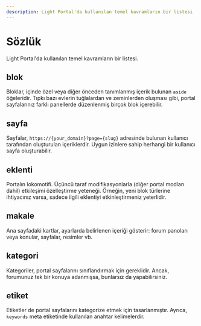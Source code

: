 ```yaml
---
description: Light Portal'da kullanılan temel kavramların bir listesi
---
```


# Sözlük

Light Portal'da kullanılan temel kavramların bir listesi.

## blok

Bloklar, içinde özel veya diğer önceden tanımlanmış içerik bulunan `aside` öğeleridir. Tıpkı bazı evlerin tuğlalardan ve zeminlerden oluşması gibi, portal sayfalarınız farklı panellerde düzenlenmiş birçok blok içerebilir.

## sayfa

Sayfalar, `https://{your_domain}?page={slug}` adresinde bulunan kullanıcı tarafından oluşturulan içeriklerdir. Uygun izinlere sahip herhangi bir kullanıcı sayfa oluşturabilir.

## eklenti

Portalın lokomotifi. Üçüncü taraf modifikasyonlarla (diğer portal modları dahil) etkileşimi özelleştirme yeteneği. Örneğin, yeni blok türlerine ihtiyacınız varsa, sadece ilgili eklentiyi etkinleştirmeniz yeterlidir.

## makale

Ana sayfadaki kartlar, ayarlarda belirlenen içeriği gösterir: forum panoları veya konular, sayfalar, resimler vb.

## kategori

Kategoriler, portal sayfalarını sınıflandırmak için gereklidir. Ancak, forumunuz tek bir konuya adanmışsa, bunlarsız da yapabilirsiniz.

## etiket

Etiketler de portal sayfalarını kategorize etmek için tasarlanmıştır. Ayrıca, `keywords` meta etiketinde kullanılan anahtar kelimelerdir.
